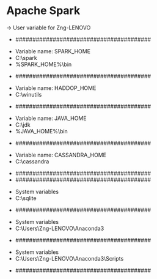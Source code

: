 # Apache Spark

-> User variable for Zng-LENOVO
* ########################################
- Variable name: SPARK_HOME
- C:\spark
- %SPARK_HOME%\bin 
* ########################################
- Variable name: HADDOP_HOME
- C:\winutils
* ########################################
- Variable name: JAVA_HOME
- C:\jdk
- %JAVA_HOME%\bin
* ########################################
- Variable name: CASSANDRA_HOME
- C:\cassandra
* ########################################
* ########################################
- System variables
- C:\sqlite
* ########################################
- System variables
- C:\Users\Zng-LENOVO\Anaconda3
* ########################################
- System variables
- C:\Users\Zng-LENOVO\Anaconda3\Scripts
* ########################################

